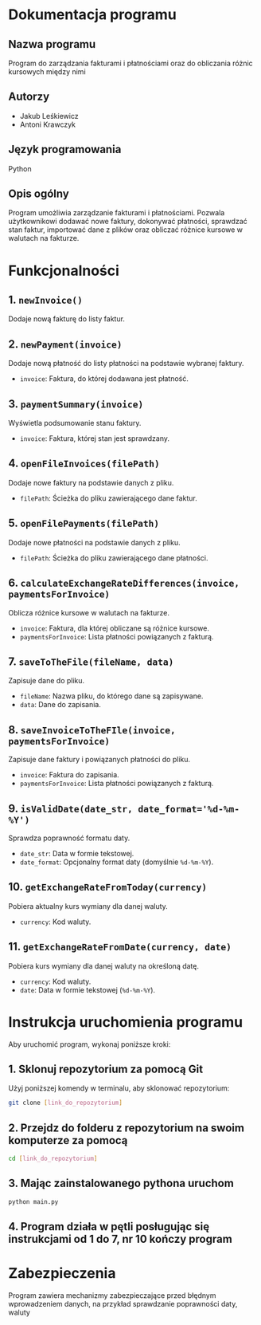 # Dokumentacja programu

## Nazwa programu
Program do zarządzania fakturami i płatnościami oraz do obliczania różnic kursowych między nimi

## Autorzy
- Jakub Leśkiewicz
- Antoni Krawczyk

## Język programowania
Python

## Opis ogólny
Program umożliwia zarządzanie fakturami i płatnościami. Pozwala użytkownikowi dodawać nowe faktury, dokonywać płatności, sprawdzać stan faktur, importować dane z plików oraz obliczać różnice kursowe w walutach na fakturze.

# Funkcjonalności

## 1. `newInvoice()`
Dodaje nową fakturę do listy faktur.

## 2. `newPayment(invoice)`
Dodaje nową płatność do listy płatności na podstawie wybranej faktury.

- `invoice`: Faktura, do której dodawana jest płatność.

## 3. `paymentSummary(invoice)`
Wyświetla podsumowanie stanu faktury.

- `invoice`: Faktura, której stan jest sprawdzany.

## 4. `openFileInvoices(filePath)`
Dodaje nowe faktury na podstawie danych z pliku.

- `filePath`: Ścieżka do pliku zawierającego dane faktur.

## 5. `openFilePayments(filePath)`
Dodaje nowe płatności na podstawie danych z pliku.

- `filePath`: Ścieżka do pliku zawierającego dane płatności.

## 6. `calculateExchangeRateDifferences(invoice, paymentsForInvoice)`
Oblicza różnice kursowe w walutach na fakturze.

- `invoice`: Faktura, dla której obliczane są różnice kursowe.
- `paymentsForInvoice`: Lista płatności powiązanych z fakturą.

## 7. `saveToTheFile(fileName, data)`
Zapisuje dane do pliku.

- `fileName`: Nazwa pliku, do którego dane są zapisywane.
- `data`: Dane do zapisania.

## 8. `saveInvoiceToTheFIle(invoice, paymentsForInvoice)`
Zapisuje dane faktury i powiązanych płatności do pliku.

- `invoice`: Faktura do zapisania.
- `paymentsForInvoice`: Lista płatności powiązanych z fakturą.

## 9. `isValidDate(date_str, date_format='%d-%m-%Y')`
Sprawdza poprawność formatu daty.

- `date_str`: Data w formie tekstowej.
- `date_format`: Opcjonalny format daty (domyślnie `%d-%m-%Y`).

## 10. `getExchangeRateFromToday(currency)`
Pobiera aktualny kurs wymiany dla danej waluty.

- `currency`: Kod waluty.

## 11. `getExchangeRateFromDate(currency, date)`
Pobiera kurs wymiany dla danej waluty na określoną datę.

- `currency`: Kod waluty.
- `date`: Data w formie tekstowej (`%d-%m-%Y`).

# Instrukcja uruchomienia programu

Aby uruchomić program, wykonaj poniższe kroki:

## 1. Sklonuj repozytorium za pomocą Git

Użyj poniższej komendy w terminalu, aby sklonować repozytorium:

```bash
git clone [link_do_repozytorium]
```

## 2. Przejdz do folderu z repozytorium na swoim komputerze za pomocą

```bash
cd [link_do_repozytorium]
```

## 3. Mając zainstalowanego pythona uruchom
```bash
python main.py
```

## 4. Program działa w pętli posługując się instrukcjami od 1 do 7, nr 10 kończy program

# Zabezpieczenia
Program zawiera mechanizmy zabezpieczające przed błędnym wprowadzeniem danych, na przykład sprawdzanie poprawności daty, waluty




